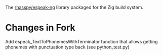 The [rhasspy/espeak-ng](https://github.com/rhasspy/espeak-ng) library packaged for the Zig build system.

# Changes in Fork

Add espeak_TextToPhonemesWithTerminator function that allows getting phonemes with punctuation type back (see python_test.py)
